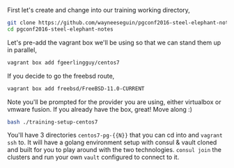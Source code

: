 First let's create and change into our training working directory,
```sh
git clone https://github.com/wayneeseguin/pgconf2016-steel-elephant-notes
cd pgconf2016-steel-elephant-notes
```

Let's pre-add the vagrant box we'll be using so that we can stand them up in parallel,
```sh
vagrant box add fgeerlingguy/centos7
```
If you decide to go the freebsd route,
```sh
vagrant box add freebsd/FreeBSD-11.0-CURRENT
```
Note you'll be prompted for the provider you are using, either virtualbox or vmware fusion. If you already have the box, great! Move along :)

```sh
bash ./training-setup-centos7
```

You'll have 3 directories `centos7-pg-{{N}}` that you can cd into and `vagrant ssh` to.
It will have a golang environment setup with consul & vault cloned and built for 
you to play around with the two technologies. 
`consul join` the clusters and run your own `vault` configured to connect to it.


